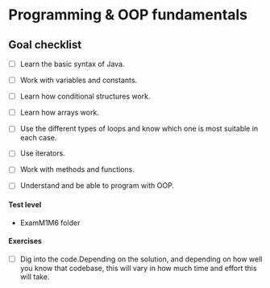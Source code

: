 # Programming & OOP fundamentals

## Goal checklist

- [ ] Learn the basic syntax of Java.
- [ ] Work with variables and constants.
- [ ] Learn how conditional structures work.
- [ ] Learn how arrays work.
- [ ] Use the different types of loops and know which one is most suitable in each case.
- [ ] Use iterators.
- [ ] Work with methods and functions.
- [ ] Understand and be able to program with OOP.


#### Test level

- ExamM1M6 folder

#### Exercises

- [ ] Dig into the code.Depending on the solution, and depending on how well you know that codebase, this will vary in how much time and effort this will take.